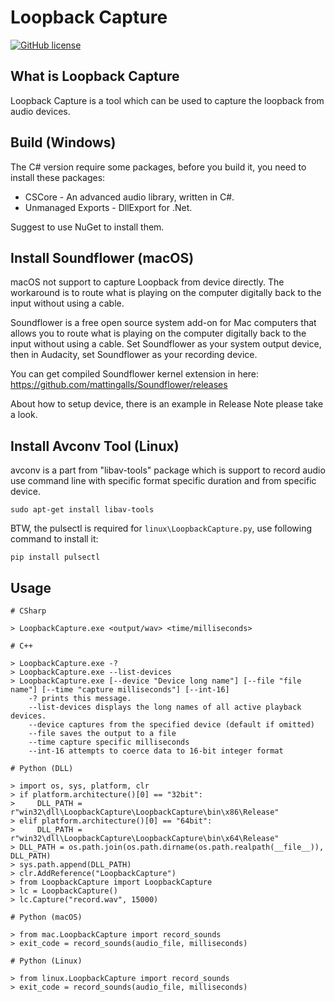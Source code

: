 # Loopback Capture

[![GitHub license](https://img.shields.io/badge/license-MIT-blue.svg)](https://raw.githubusercontent.com/peitaosu/LoopbackCapture/master/LICENSE)

## What is Loopback Capture

Loopback Capture is a tool which can be used to capture the loopback from audio devices.

## Build (Windows)

The C# version require some packages, before you build it, you need to install these packages:

* CSCore - An advanced audio library, written in C#.
* Unmanaged Exports - DllExport for .Net.

Suggest to use NuGet to install them.

## Install Soundflower (macOS)

macOS not support to capture Loopback from device directly. The workaround is to route what is playing on the computer digitally back to the input without using a cable.

Soundflower is a free open source system add-on for Mac computers that allows you to route what is playing on the computer digitally back to the input without using a cable. Set Soundflower as your system output device, then in Audacity, set Soundflower as your recording device.

You can get compiled Soundflower kernel extension in here: https://github.com/mattingalls/Soundflower/releases

About how to setup device, there is an example in Release Note please take a look.

## Install Avconv Tool (Linux)

avconv is a part from "libav-tools" package which is support to record audio use command line with specific format specific duration and from specific device.

```
sudo apt-get install libav-tools
```

BTW, the pulsectl is required for `linux\LoopbackCapture.py`, use following command to install it:

```
pip install pulsectl
```

## Usage

```
# CSharp

> LoopbackCapture.exe <output/wav> <time/milliseconds>

# C++

> LoopbackCapture.exe -?
> LoopbackCapture.exe --list-devices
> LoopbackCapture.exe [--device "Device long name"] [--file "file name"] [--time "capture milliseconds"] [--int-16]
    -? prints this message.
    --list-devices displays the long names of all active playback devices.
    --device captures from the specified device (default if omitted)
    --file saves the output to a file
    --time capture specific milliseconds
    --int-16 attempts to coerce data to 16-bit integer format

# Python (DLL)

> import os, sys, platform, clr
> if platform.architecture()[0] == "32bit":
>     DLL_PATH = r"win32\dll\LoopbackCapture\LoopbackCapture\bin\x86\Release"
> elif platform.architecture()[0] == "64bit":
>     DLL_PATH = r"win32\dll\LoopbackCapture\LoopbackCapture\bin\x64\Release"
> DLL_PATH = os.path.join(os.path.dirname(os.path.realpath(__file__)), DLL_PATH)
> sys.path.append(DLL_PATH)
> clr.AddReference("LoopbackCapture")
> from LoopbackCapture import LoopbackCapture
> lc = LoopbackCapture()
> lc.Capture("record.wav", 15000)

# Python (macOS)

> from mac.LoopbackCapture import record_sounds
> exit_code = record_sounds(audio_file, milliseconds)

# Python (Linux)

> from linux.LoopbackCapture import record_sounds
> exit_code = record_sounds(audio_file, milliseconds)
```

